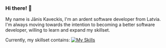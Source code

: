 ### Hi there! 👋

My name is Jānis Kaveckis, I'm an ardent software developer from Latvia.
I'm always moving towards the intention to becoming a better software developer, willing to learn and expand my skillset.

Currently, my skillset contains:
[![My Skills](https://skillicons.dev/icons?i=java,spring,js,ts,maven,gradle,postgres,git)](https://skillicons.dev)

<!--
**probzyg/probzyg** is a ✨ _special_ ✨ repository because its `README.md` (this file) appears on your GitHub profile.

Here are some ideas to get you started:

- 🔭 I’m currently working on ...
- 🌱 I’m currently learning ...
- 👯 I’m looking to collaborate on ...
- 🤔 I’m looking for help with ...
- 💬 Ask me about ...
- 📫 How to reach me: ...
- 😄 Pronouns: ...
- ⚡ Fun fact: ...
-->
